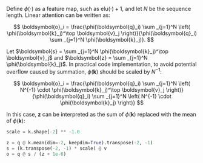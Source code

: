 Define $\phi(\cdot)$ as a feature map, such as $\text{elu}(\cdot) + 1$, and let $N$ be the sequence length. Linear attention can be written as:

$$
\boldsymbol{o}_i = \frac{\phi(\boldsymbol{q}_i) \sum _{j=1}^N \left( \phi(\boldsymbol{k}_j)^\top \boldsymbol{v}_j \right)}{\phi(\boldsymbol{q}_i) \sum _{j=1}^N \phi(\boldsymbol{k}_j)}.
$$

Let $\boldsymbol{s} = \sum _{j=1}^N \phi(\boldsymbol{k}_j)^\top \boldsymbol{v}_j$ and $\boldsymbol{z} = \sum _{j=1}^N \phi(\boldsymbol{k}_j)$. In practical code implementation, to avoid potential overflow caused by summation, $\phi(\boldsymbol{k})$ should be scaled by $N^{-1}$:

$$
\boldsymbol{o}_i = \frac{\phi(\boldsymbol{q}_i) \sum _{j=1}^N \left( N^{-1} \cdot \phi(\boldsymbol{k}_j)^\top \boldsymbol{v}_j \right)}{\phi(\boldsymbol{q}_i) \sum _{j=1}^N \left( N^{-1} \cdot \phi(\boldsymbol{k}_j) \right)}
$$

In this case, $\boldsymbol{z}$ can be interpreted as the sum of $\phi(\boldsymbol{k})$ replaced with the mean of $\phi(\boldsymbol{k})$:

```python
scale = k.shape[-2] ** -1.0
        
z = q @ k.mean(dim=-2, keepdim=True).transpose(-2, -1)
s = (k.transpose(-2, -1) * scale) @ v
o = q @ s / (z + 1e-6)
```

